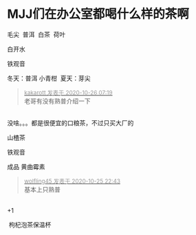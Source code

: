 # MJJ们在办公室都喝什么样的茶啊


毛尖&nbsp;&nbsp;普洱&nbsp;&nbsp;白茶&nbsp;&nbsp;荷叶

白开水<img id="aimg_en2oN" onclick="zoom(this, this.src, 0, 0, 0)" class="zoom" src="https://cdn.jsdelivr.net/gh/hishis/forum-master/public/images/patch.gif" onmouseover="img_onmouseoverfunc(this)" onload="thumbImg(this)" border="0" alt="" />

铁观音 

冬天：普洱 小青柑&nbsp;&nbsp;夏天：芽尖<img id="aimg_zenWW" onclick="zoom(this, this.src, 0, 0, 0)" class="zoom" src="https://cdn.jsdelivr.net/gh/hishis/forum-master/public/images/patch.gif" onmouseover="img_onmouseoverfunc(this)" onload="thumbImg(this)" border="0" alt="" />

<div class="quote"><blockquote><font size="2"><a href="https://www.hostloc.com/forum.php?mod=redirect&amp;goto=findpost&amp;pid=9352208&amp;ptid=758401" target="_blank"><font color="#999999">kakarott 发表于 2020-10-26 07:19</font></a></font><br />
老哥有没有熟普介绍一下</blockquote></div><br />
没啥。。。都是很便宜的口粮茶，不过只买大厂的<img id="aimg_CZoMG" onclick="zoom(this, this.src, 0, 0, 0)" class="zoom" src="https://cdn.jsdelivr.net/gh/hishis/forum-master/public/images/patch.gif" onmouseover="img_onmouseoverfunc(this)" onload="thumbImg(this)" border="0" alt="" />

山楂茶

铁观音

成品 黄曲霉素

<div class="quote"><blockquote><font size="2"><a href="https://www.hostloc.com/forum.php?mod=redirect&amp;goto=findpost&amp;pid=9351672&amp;ptid=758401" target="_blank"><font color="#999999">wolfling45 发表于 2020-10-25 22:43</font></a></font><br />
基本上只熟普</blockquote></div><br />
+1

<img src="static/image/smiley/default/lol.gif" smilieid="12" border="0" alt="" /><img src="static/image/smiley/default/lol.gif" smilieid="12" border="0" alt="" /> 枸杞泡茶保温杯
